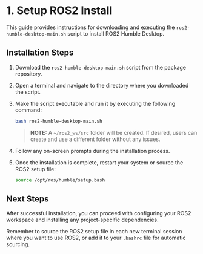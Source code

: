 # 1. Setup ROS2 Install

This guide provides instructions for downloading and executing the `ros2-humble-desktop-main.sh` script to install ROS2 Humble Desktop.

## Installation Steps

1. Download the `ros2-humble-desktop-main.sh` script from the package repository.

2. Open a terminal and navigate to the directory where you downloaded the script.

3. Make the script executable and run it by executing the following command:

   ```bash
   bash ros2-humble-desktop-main.sh
   ```

   > **NOTE:** A `~/ros2_ws/src` folder will be created. If desired, users can create and use a different folder without any issues.

4. Follow any on-screen prompts during the installation process.

5. Once the installation is complete, restart your system or source the ROS2 setup file:

    ```bash
    source /opt/ros/humble/setup.bash
    ```

## Next Steps

After successful installation, you can proceed with configuring your ROS2 workspace and installing any project-specific dependencies.

Remember to source the ROS2 setup file in each new terminal session where you want to use ROS2, or add it to your `.bashrc` file for automatic sourcing.
